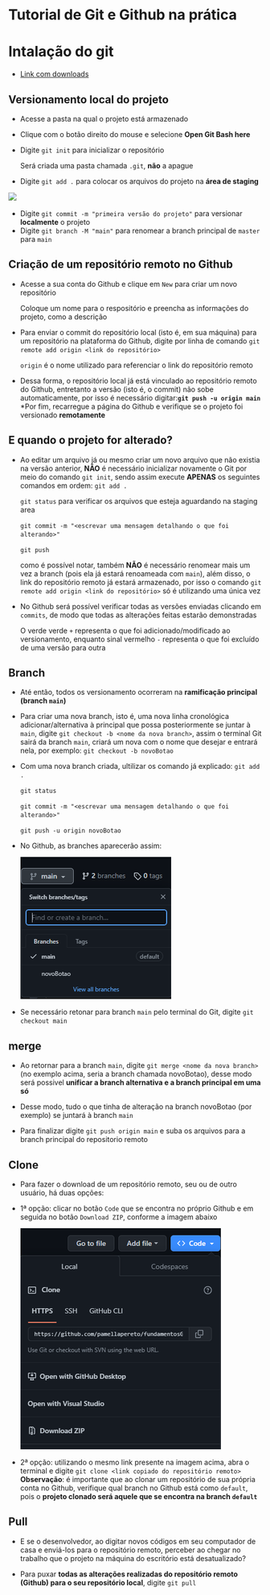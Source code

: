 # Tutorial de Git e Github na prática

# Intalação do git
* [Link com downloads](https://git-scm.com/downloads)

## Versionamento local do projeto 
* Acesse a pasta na qual o projeto está armazenado
* Clique com o botão direito do mouse e selecione **Open Git Bash here**
* Digite `git init` para inicializar o repositório
  
  Será criada uma pasta chamada `.git`, **não** a apague
* Digite `git add .` para colocar os arquivos do projeto na **área de staging**
<img src="https://i1.wp.com/www.markus-gattol.name/misc/mm/si/content/git_git_add.png">

* Digite `git commit -m "primeira versão do projeto"` para versionar **localmente** o projeto
* Digite `git branch -M "main"` para renomear a branch principal de `master` para `main`
  
## Criação de um repositório remoto no Github
* Acesse a sua conta do Github e clique em `New` para criar um novo repositório

    Coloque um nome para o respositório e preencha as informações do projeto, como a descrição
* Para enviar o commit do repositório local (isto é, em sua máquina) para um repositório na
    plataforma do Github, digite por linha de comando `git remote add origin <link do repositório>`

    `origin` é o nome utilizado para referenciar o link do repositório remoto

* Dessa forma, o repositório local já está vinculado ao repositório remoto do Github, entretanto a versão (isto é, o commit) não sobe automaticamente, por isso é necessário digitar:**`git push -u origin main`**
*Por fim, recarregue a página do Github e verifique se o projeto foi versionado **remotamente**

## E quando o projeto for alterado?

* Ao editar um arquivo já ou mesmo criar um novo arquivo que não existia   na versão anterior, **NÃO** é necessário inicializar novamente o Git por meio do comando `git init`, sendo assim execute **APENAS** os seguintes comandos em ordem:
    `git add .`

    `git status` para verificar os arquivos que esteja aguardando na staging area

    `git commit -m "<escrevar uma mensagem detalhando o que foi alterando>"`

    `git push`

    como é possível notar, também **NÃO** é necessário renomear mais um vez a branch (pois ela já estará renoameada com `main`), além disso, o link do repositório remoto já estará armazenado, por isso o comando `git remote add origin <link do repositório>` só é utilizando uma única vez 

* No Github será possível verificar todas as versões enviadas clicando em `commits`, de modo que todas as alterações feitas estarão demonstradas

    O verde verde `+` representa o que foi adicionado/modificado ao versionamento, enquanto sinal vermelho `-` representa o que foi excluído de uma versão para outra


## Branch

* Até então, todos os versionamento ocorreram na **ramificação principal (branch `main`)**

* Para criar uma nova branch, isto é, uma nova linha cronológica adicionar/alternativa à principal que possa posteriormente se juntar à `main`, digite `git checkout -b <nome da nova branch>`, assim o terminal Git sairá da branch `main`, criará um nova com o nome que desejar e entrará nela, por exemplo: `git checkout -b novoBotao`

* Com uma nova branch criada, ultilizar os comando já explicado:
     `git add .`

    `git status` 

    `git commit -m "<escrevar uma mensagem detalhando o que foi alterando>"`

    `git push -u origin novoBotao`

* No Github, as branches aparecerão assim:

    <img src="img/imgBranch.PNG">

* Se necessário retonar para branch `main` pelo terminal do Git, digite `git checkout main`

## merge

* Ao retornar para a branch `main`, digite `git merge <nome da nova branch>` (no exemplo acima, seria a branch chamada novoBotao), desse modo será  possivel **unificar a branch alternativa e a branch principal em uma só**

* Desse modo, tudo o que tinha de alteração na branch novoBotao (por exemplo) se juntará à branch `main`

* Para finalizar digite `git push origin main` e suba os arquivos para a branch principal do repositorio remoto

## Clone

* Para fazer o download de um repositório remoto, seu ou de outro usuário, há duas opções:
* 1ª opção: clicar no botão `Code` que se encontra no próprio Github e em seguida no botão `Download ZIP`, conforme a imagem abaixo
  
  <img src="./img/imgClone.PNG">

* 2ª opção: utilizando o mesmo link presente na imagem acima, abra o terminal e digite `git clone <link copiado do repositório remoto>`
**Observação**: é importante que ao clonar um repositório de sua própria conta no Github,
verifique qual branch no Github está como `default`, pois o **projeto clonado será aquele que se encontra na branch `default`**

## Pull

* E se o desenvolvedor, ao digitar novos códigos em seu computador de casa e enviá-los para o repositório remoto, perceber ao chegar no trabalho que o projeto na máquina do escritório está desatualizado?

* Para puxar **todas as alterações realizadas do repositório remoto (Github) para o seu repositório local**, digite `git pull`
